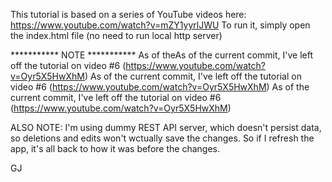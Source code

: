 This tutorial is based on a series of YouTube videos here: https://www.youtube.com/watch?v=mZY1yyrlJWU
To run it, simply open the index.html file (no need to run local http server)

*********** NOTE ***********
As of theAs of the current commit, I've left off the tutorial on video #6 (https://www.youtube.com/watch?v=Oyr5X5HwXhM)
As of the current commit, I've left off the tutorial on video #6 (https://www.youtube.com/watch?v=Oyr5X5HwXhM)
As of the current commit, I've left off the tutorial on video #6 (https://www.youtube.com/watch?v=Oyr5X5HwXhM)

ALSO NOTE: 
I'm using dummy REST API server, which doesn't persist data, so deletions and edits won't wctually save the changes. 
So if I refresh the app, it's all back to how it was before the changes.


GJ
